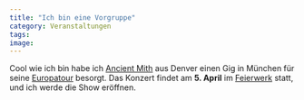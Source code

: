 ```yaml
---
title: "Ich bin eine Vorgruppe"
category: Veranstaltungen
tags: 
image: 
---
```


Cool wie ich bin habe ich [Ancient Mith](http://www.myspace.com/ancientmith) aus Denver einen Gig in München für seine [Europatour](http://www.subversiv-rec.de/Offbeat_Blog/?p=30) besorgt. Das Konzert findet am **5. April** im [Feierwerk](http://www.feierwerk.de/) statt, und ich werde die Show eröffnen.